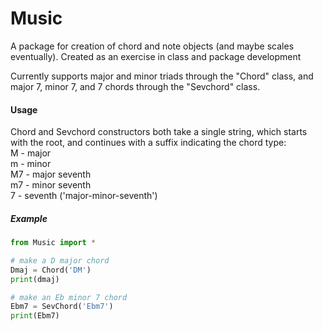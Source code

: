 # Music

A package for creation of chord and note objects (and maybe scales eventually).  Created as an exercise in class and package development

Currently supports major and minor triads through the "Chord" class, and major 7, minor 7, and 7 chords through the "Sevchord" class.

#### Usage
Chord and Sevchord constructors both take a single string, which starts with the root, and continues with a suffix indicating the chord type:  
M - major  
m - minor  
M7 - major seventh  
m7 - minor seventh  
7 - seventh ('major-minor-seventh')  

##### Example
```python
from Music import *

# make a D major chord
Dmaj = Chord('DM')
print(dmaj)

# make an Eb minor 7 chord
Ebm7 = SevChord('Ebm7')
print(Ebm7)
```
